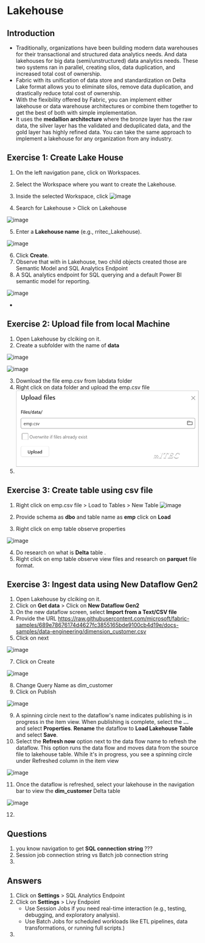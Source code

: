 # Lakehouse

## Introduction

- Traditionally, organizations have been building modern data warehouses for their transactional and structured data analytics needs. And data lakehouses for big data (semi/unstructured) data analytics needs. These two systems ran in parallel, creating silos, data duplication, and increased total cost of ownership.
- Fabric with its unification of data store and standardization on Delta Lake format allows you to eliminate silos, remove data duplication, and drastically reduce total cost of ownership.
- With the flexibility offered by Fabric, you can implement either lakehouse or data warehouse architectures or combine them together to get the best of both with simple implementation.
- It uses the **medallion architecture** where the bronze layer has the raw data, the silver layer has the validated and deduplicated data, and the gold layer has highly refined data. You can take the same approach to implement a lakehouse for any organization from any industry.

## Exercise 1: Create Lake House

1. On the left navigation pane, click on Workspaces.
2. Select the Workspace where you want to create the Lakehouse.
3. Inside the selected Workspace, click ![image](https://github.com/user-attachments/assets/17d0c5e3-1bea-4d74-9df2-01760eee25ed)

4. Search for Lakehouse >  Click on Lakehouse

![image](https://github.com/user-attachments/assets/f7f31b24-ef1b-4aa6-a795-276558968547)

5. Enter a **Lakehouse name** (e.g., rritec_Lakehouse).

![image](https://github.com/user-attachments/assets/050037c3-267c-48ae-8445-0193f075642c)


6. Click **Create**.
7. Observe that with in Lakehouse, two child objects created those are Semantic Model and SQL Analytics Endpoint
8. A SQL analytics endpoint for SQL querying and a default Power BI semantic model for reporting.

![image](https://github.com/user-attachments/assets/596e4548-32a5-4d2d-a5d8-1c8b363e00bc)



- 

## Exercise 2: Upload file from local Machine

1. Open Lakehouse by clciking on it.
2. Create a subfolder with the name of **data**

![image](https://github.com/user-attachments/assets/ebe76025-9538-4127-8f88-0e451f0125d0)

![image](https://github.com/user-attachments/assets/b72e2206-cfa5-476b-a318-c1a724caf4ed)


3. Download the file emp.csv from labdata folder
4. Right click on data folder and upload the emp.csv file
![alt text](image.png)
4. 

## Exercise 3: Create table using csv file

1. Right click on emp.csv file > Load to Tables > New Table
![image](https://github.com/user-attachments/assets/7e907de9-2f9c-47eb-ac47-fcd3cbea2604)

2. Provide schema as **dbo** and table name as **emp** click on **Load**
3. Right click on emp table observe properties

![image](https://github.com/user-attachments/assets/3d5a7b31-5964-4a07-af10-703c10b2fad8)

4. Do research on what is **Delta** table .
5. Right click on emp table observe view files and research on **parquet** file format.

## Exercise 3: Ingest data using New Dataflow Gen2

1. Open Lakehouse by clciking on it.
2. Click on **Get data** > Click on **New Dataflow Gen2**
4. On the new dataflow screen, select **Import from a Text/CSV file**
5. Provide the URL https://raw.githubusercontent.com/microsoft/fabric-samples/689e78676174d4627fc3855165bde9100cb4d19e/docs-samples/data-engineering/dimension_customer.csv
6. Click on next

![image](https://github.com/user-attachments/assets/92f5a0b7-944b-4160-b813-b69de0ae526a)

7. Click on Create

![image](https://github.com/user-attachments/assets/c30cd005-4fec-4a3c-ac9a-56138752b5fb)

8. Change Query Name as dim_customer
9. Click on Publish

![image](https://github.com/user-attachments/assets/e189e271-aacf-4d1b-b0fc-d756451f79c7)


9. A spinning circle next to the dataflow's name indicates publishing is in progress in the item view. When publishing is complete, select the **...** and select **Properties**. **Rename** the dataflow to **Load Lakehouse Table** and select **Save**.
10. Select the **Refresh now** option next to the data flow name to refresh the dataflow. This option runs the data flow and moves data from the source file to lakehouse table. While it's in progress, you see a spinning circle under Refreshed column in the item view

![image](https://github.com/user-attachments/assets/2d8553e0-78a3-4ea4-81b8-a172fad307c9)

11. Once the dataflow is refreshed, select your lakehouse in the navigation bar to view the **dim_customer** Delta table

![image](https://github.com/user-attachments/assets/b793d8b2-dd5d-40c1-99bb-0070d255d891)

12. 


## Questions
1. you know navigation to get **SQL connection string** ???
2. Session job connection string vs Batch job connection string
3. 

## Answers
1. Click on **Settings** > SQL Analytics Endpoint
2. Click on **Settings** > Livy Endpoint 
    - Use Session Jobs if you need real-time interaction (e.g., testing, debugging, and exploratory analysis).
    - Use Batch Jobs for scheduled workloads like ETL pipelines, data transformations, or running full scripts.)
3. 


